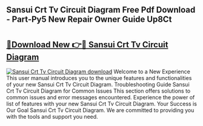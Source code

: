 ## Sansui Crt Tv Circuit Diagram Free Pdf Download - Part-Py5 New Repair Owner Guide Up8Ct

# <h2><a href="http://dfrz1lu.blite.top/?on=Sansui+Crt+Tv+Circuit+Diagram">🔗Download New 👉🔴 Sansui Crt Tv Circuit Diagram</a></h2>

[![Sansui Crt Tv Circuit Diagram download](https://i.imgur.com/lujVjoI.png)](http://dfrz1lu.blite.top/?on=Sansui+Crt+Tv+Circuit+Diagram)
Welcome to a New Experience This user manual introduces you to the unique features and functionalities of your new Sansui Crt Tv Circuit Diagram. Troubleshooting Guide Sansui Crt Tv Circuit Diagram for Common Issues This section offers solutions to common issues and error messages encountered. Experience the power of list of features with your new Sansui Crt Tv Circuit Diagram. Your Success is Our Goal Sansui Crt Tv Circuit Diagram. We are committed to providing you with the tools and support you need.
